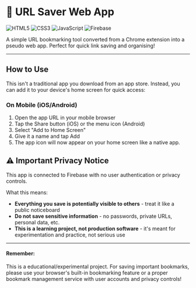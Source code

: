 # 🛜 URL Saver Web App

![HTML5](https://img.shields.io/badge/HTML5-E34F26?style=for-the-badge&logo=html5&logoColor=white)
![CSS3](https://img.shields.io/badge/CSS3-1572B6?style=for-the-badge&logo=css3&logoColor=white)
![JavaScript](https://img.shields.io/badge/JavaScript-F7DF1E?style=for-the-badge&logo=javascript&logoColor=black) ![Firebase](https://img.shields.io/badge/Firebase-FFCA28?style=for-the-badge&logo=firebase&logoColor=black)

A simple URL bookmarking tool converted from a Chrome extension into a pseudo web app. Perfect for quick link saving and organising!

---

## How to Use
This isn't a traditional app you download from an app store. Instead, you can add it to your device's home screen for quick access:

### On Mobile (iOS/Android)

1. Open the app URL in your mobile browser
2. Tap the Share button (iOS) or the menu icon (Android)
3. Select "Add to Home Screen"
4. Give it a name and tap Add
5. The app icon will now appear on your home screen like a native app.


## ⚠️ Important Privacy Notice
This app is connected to Firebase with no user authentication or privacy controls.

What this means:

- **Everything you save is potentially visible to others** - treat it like a public noticeboard
- **Do not save sensitive information** - no passwords, private URLs, personal data, etc.
- **This is a learning project, not production software** - it's meant for experimentation and practice, not serious use

---

#### **Remember:**
This is a educational/experimental project. For saving important bookmarks, please use your browser's built-in bookmarking feature or a proper bookmark management service with user accounts and privacy controls!